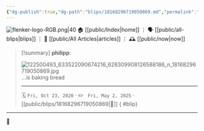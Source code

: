 ```yaml
---
{"dg-publish":true,"dg-path":"blips/18168296719050869.md","permalink":"/blips/18168296719050869/","title":"philipp on instagram @ 2020-10-23"}
---
```



<div class="transclusion internal-embed is-loaded"><div class="markdown-embed">




![flenker-logo-RGB.png|40](/img/user/attachments/flenker-logo-RGB.png)
🏠 [[public/Index\|home]]  ⋮ 🗣️ [[public/all-blips\|blips]] ⋮  📝 [[public/All Articles\|articles]]  ⋮ 🕰️ [[public/now\|now]]


</div></div>


> [!summary] **philipp**:
>
> ![122500493_633522090674216_628309908126588186_n_18168296719050869.jpg](/img/user/attachments/122500493_633522090674216_628309908126588186_n_18168296719050869.jpg)
> ...is baking bread
> - - -
>
> 🗓️ <code>Fri, Oct 23, 2020</code>  · ✏️ <code> Fri, May 2, 2025</code>  · [[public/blips/18168296719050869\|🔗]]
{ #blip}


- - -

 👾
